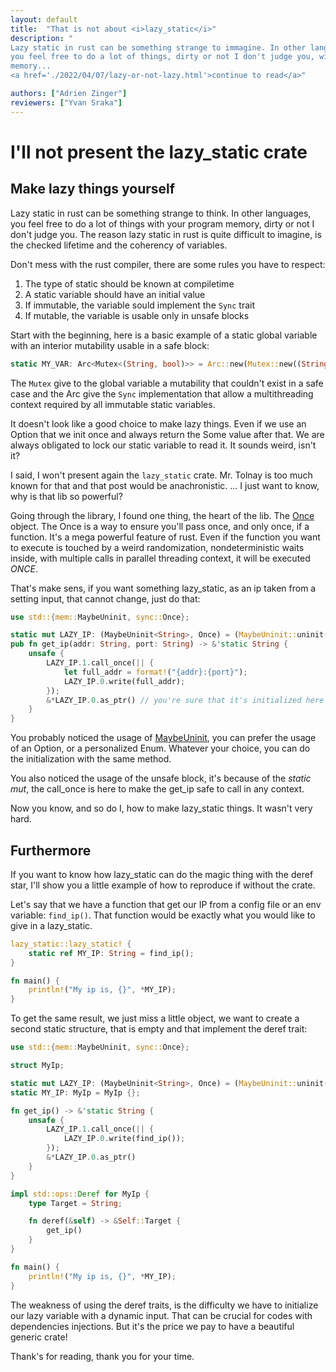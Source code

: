 ```yaml
---
layout: default
title:  "That is not about <i>lazy_static</i>"
description: "
Lazy static in rust can be something strange to immagine. In other languages,
you feel free to do a lot of things, dirty or not I don't judge you, with your
memory...
<a href='./2022/04/07/lazy-or-not-lazy.html'>continue to read</a>"

authors: ["Adrien Zinger"]
reviewers: ["Yvan Sraka"]
---
```


# I'll not present the lazy_static crate

## Make lazy things yourself

Lazy static in rust can be something strange to think. In other languages,
you feel free to do a lot of things with your program memory, dirty or not I don't judge you. The reason lazy static in rust is quite difficult to imagine, is
the checked lifetime and the coherency of variables.

Don't mess with the rust compiler, there are some rules you have to respect:
1. The type of static should be known at compiletime
2. A static variable should have an initial value
3. If immutable, the variable sould implement the `Sync` trait
4. If mutable, the variable is usable only in unsafe blocks

Start with the beginning, here is a basic example of a static global variable with an interior mutability usable
in a safe block:

```rust
static MY_VAR: Arc<Mutex<(String, bool)>> = Arc::new(Mutex::new((String::new("Hi there"), true)));
```

The `Mutex` give to the global variable a mutability that couldn't exist in a
safe case and the Arc give the `Sync` implementation that allow a
multithreading context required by all immutable static variables.

It doesn't look like a good choice to make lazy things. Even if we use an
Option that we init once and always return the Some value after that. We are
always obligated to lock our static variable to read it. It sounds weird, isn't
it?

I said, I won't present again the `lazy_static` crate. Mr. Tolnay is too much
known for that and that post would be anachronistic. ... I just want to know,
why is that lib so powerful?

Going through the library, I found one thing, the heart of the lib. The
[Once](https://doc.rust-lang.org/stable/std/sync/struct.Once.html)
object. The Once is a way to ensure you'll pass once, and only once, if a
function. It's a mega powerful feature of rust. Even if the function you want
to execute is touched by a weird randomization, nondeterministic waits inside,
with multiple calls in parallel threading context, it will be executed _ONCE_.

That's make sens, if you want something lazy_static, as an ip taken from a
setting input, that cannot change, just do that:

```rust
use std::{mem::MaybeUninit, sync::Once};

static mut LAZY_IP: (MaybeUninit<String>, Once) = (MaybeUninit::uninit(), Once::new());
pub fn get_ip(addr: String, port: String) -> &'static String {
    unsafe {
        LAZY_IP.1.call_once(|| {
            let full_addr = format!("{addr}:{port}");
            LAZY_IP.0.write(full_addr);
        });
        &*LAZY_IP.0.as_ptr() // you're sure that it's initialized here
    }
}
```

You probably noticed the usage of [MaybeUninit](https://doc.rust-lang.org/stable/std/mem/union.MaybeUninit.html),
you can prefer the usage of an Option, or a personalized Enum. Whatever your
choice, you can do the initialization with the same method.

You also noticed the usage of the unsafe block, it's because of the
_static mut_, the call_once is here to make the get_ip safe to call in any
context.

Now you know, and so do I, how to make lazy_static things. It wasn't very hard.

## Furthermore

If you want to know how lazy_static can do the magic thing with the
deref star, I'll show you a little example of how to reproduce if without the
crate.

Let's say that we have a function that get our IP from a config file or an env
variable: `find_ip()`. That function would be exactly what you would like to
give in a lazy_static.

```rust
lazy_static::lazy_static! {
    static ref MY_IP: String = find_ip();
}

fn main() {
    println!("My ip is, {}", *MY_IP);
}
```

To get the same result, we just miss a little object, we want to create a
second static structure, that is empty and that implement the deref trait:

```rust
use std::{mem::MaybeUninit, sync::Once};

struct MyIp;

static mut LAZY_IP: (MaybeUninit<String>, Once) = (MaybeUninit::uninit(), Once::new());
static MY_IP: MyIp = MyIp {};

fn get_ip() -> &'static String {
    unsafe {
        LAZY_IP.1.call_once(|| {
            LAZY_IP.0.write(find_ip());
        });
        &*LAZY_IP.0.as_ptr()
    }
}

impl std::ops::Deref for MyIp {
    type Target = String;

    fn deref(&self) -> &Self::Target {
        get_ip()
    }
}

fn main() {
    println!("My ip is, {}", *MY_IP);
}
```

The weakness of using the deref traits, is the difficulty we have to initialize
our lazy variable with a dynamic input. That can be crucial for codes with
dependencies injections. But it's the price we pay to have a beautiful generic
crate!


Thank's for reading, thank you for your time.
